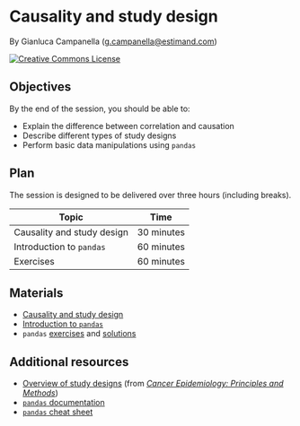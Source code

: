 # Causality and study design

By Gianluca Campanella (<g.campanella@estimand.com>)

[![Creative Commons License](https://i.creativecommons.org/l/by/4.0/80x15.png)](http://creativecommons.org/licenses/by/4.0/)

## Objectives

By the end of the session, you should be able to:

* Explain the difference between correlation and causation
* Describe different types of study designs
* Perform basic data manipulations using `pandas`

## Plan

The session is designed to be delivered over three hours (including breaks).

| Topic                      | Time        |
| -------------------------- | ----------- |
| Causality and study design | 30 minutes  |
| Introduction to `pandas`   | 60 minutes  |
| Exercises                  | 60 minutes  |

## Materials

* [Causality and study design](https://cdn.rawgit.com/estimand/ga-data-science/master/03_causality_and_study_design/slides/causality_study_design.pdf)
* [Introduction to `pandas`](https://cdn.rawgit.com/estimand/ga-data-science/master/03_causality_and_study_design/notebooks/01_pandas.ipynb)
* `pandas` [exercises](https://cdn.rawgit.com/estimand/ga-data-science/master/03_causality_and_study_design/notebooks/02_exercises.ipynb) and [solutions](https://cdn.rawgit.com/estimand/ga-data-science/master/03_causality_and_study_design/notebooks/02_solutions.ipynb)

## Additional resources

* [Overview of study designs](https://www.iarc.fr/en/publications/pdfs-online/epi/cancerepi/CancerEpi-5.pdf) (from [*Cancer Epidemiology: Principles and Methods*](http://www.iarc.fr/en/publications/pdfs-online/epi/cancerepi/))
* [`pandas` documentation](http://pandas.pydata.org/pandas-docs/stable/)
* [`pandas` cheat sheet](https://github.com/pandas-dev/pandas/raw/master/doc/cheatsheet/Pandas_Cheat_Sheet.pdf)

